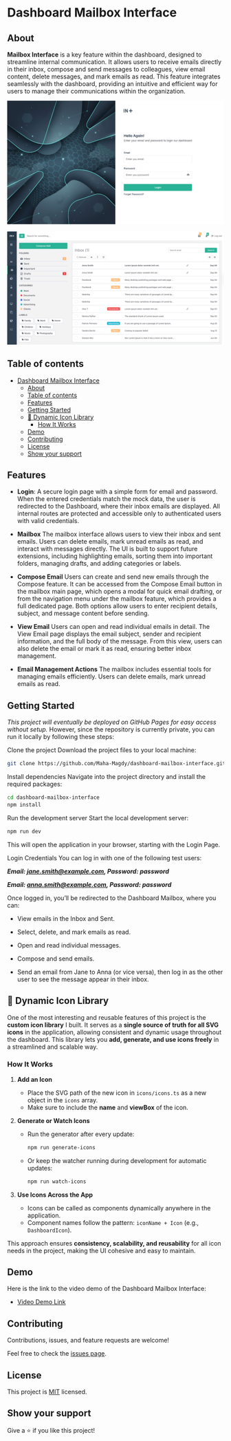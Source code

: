 <a name="dashboard-mailbox-interface"></a>
# Dashboard Mailbox Interface

<a name="about"></a>

## About

**Mailbox Interface** is a key feature within the dashboard, designed to streamline internal communication. It allows users to receive emails directly in their inbox, compose and send messages to colleagues, view email content, delete messages, and mark emails as read. This feature integrates seamlessly with the dashboard, providing an intuitive and efficient way for users to manage their communications within the organization.

![screenshot](./app_screenshot_1.png)

![screenshot](./app_screenshot_2.png)

## Table of contents

- [Dashboard Mailbox Interface](#dashboard-mailbox-interface)
  - [About](#about)
  - [Table of contents](#table-of-contents)
  - [Features](#features)
  - [Getting Started](#getting-started)
  - [🎨 Dynamic Icon Library](#-dynamic-icon-library)
    - [How It Works](#how-it-works)
  - [Demo](#demo)
  - [Contributing](#contributing)
  - [License](#license)
  - [Show your support](#show-your-support)

<a name="features"></a>

## Features

* **Login**: A secure login page with a simple form for email and password. When the entered credentials match the mock data, the user is redirected to the Dashboard, where their inbox emails are displayed. All internal routes are protected and accessible only to authenticated users with valid credentials.

* **Mailbox**
The mailbox interface allows users to view their inbox and sent emails. Users can delete emails, mark unread emails as read, and interact with messages directly. The UI is built to support future extensions, including highlighting emails, sorting them into important folders, managing drafts, and adding categories or labels.

* **Compose Email**
Users can create and send new emails through the Compose feature. It can be accessed from the Compose Email button in the mailbox main page, which opens a modal for quick email drafting, or from the navigation menu under the mailbox feature, which provides a full dedicated page. Both options allow users to enter recipient details, subject, and message content before sending.

* **View Email**
Users can open and read individual emails in detail. The View Email page displays the email subject, sender and recipient information, and the full body of the message. From this view, users can also delete the email or mark it as read, ensuring better inbox management.

* **Email Management Actions**
The mailbox includes essential tools for managing emails efficiently. Users can delete emails, mark unread emails as read.

<a name="getting_started"></a>

## Getting Started

_This project will eventually be deployed on GitHub Pages for easy access without setup._ However, since the repository is currently private, you can run it locally by following these steps:

Clone the project
Download the project files to your local machine:

```bash 
git clone https://github.com/Maha-Magdy/dashboard-mailbox-interface.git
```

Install dependencies
Navigate into the project directory and install the required packages:

```bash
cd dashboard-mailbox-interface
npm install
```


Run the development server
Start the local development server:

```bash 
npm run dev
```


This will open the application in your browser, starting with the Login Page.

Login Credentials
You can log in with one of the following test users:

***Email: jane.smith@example.com, Password: password***

***Email: anna.smith@example.com, Password: password***

Once logged in, you’ll be redirected to the Dashboard Mailbox, where you can:

- View emails in the Inbox and Sent.

- Select, delete, and mark emails as read.

- Open and read individual messages.

- Compose and send emails.

- Send an email from Jane to Anna (or vice versa), then log in as the other user to see the message appear in their inbox.

<a name="dynamic-icon-library"></a>

## 🎨 Dynamic Icon Library

One of the most interesting and reusable features of this project is the **custom icon library** I built. It serves as a **single source of truth for all SVG icons** in the application, allowing consistent and dynamic usage throughout the dashboard. This library lets you **add, generate, and use icons freely** in a streamlined and scalable way.

### How It Works

1. **Add an Icon**  
   - Place the SVG path of the new icon in `icons/icons.ts` as a new object in the `icons` array.  
   - Make sure to include the **name** and **viewBox** of the icon.

2. **Generate or Watch Icons**  
   - Run the generator after every update:  
     ```bash
     npm run generate-icons
     ```  
   - Or keep the watcher running during development for automatic updates:  
     ```bash
     npm run watch-icons
     ```  

3. **Use Icons Across the App**  
   - Icons can be called as components dynamically anywhere in the application.  
   - Component names follow the pattern: `iconName + Icon` (e.g., `DashboardIcon`).

This approach ensures **consistency, scalability, and reusability** for all icon needs in the project, making the UI cohesive and easy to maintain.

<a name="demo"></a>

## Demo

Here is the link to the video demo of the Dashboard Mailbox Interface:

- [Video Demo Link](https://www.loom.com/share/d74580279451417a932bd84df1d0ab49?sid=922fa814-33cc-41a3-8a14-7cc13d37f087)


<a name="contributing"></a>

## Contributing

Contributions, issues, and feature requests are welcome!

Feel free to check the [issues page](https://github.com/Maha-Magdy/dashboard-mailbox-interface/issues).

<a name="license"></a>

## License

This project is [MIT](./LICENSE) licensed.

## Show your support

Give a ⭐️ if you like this project!
